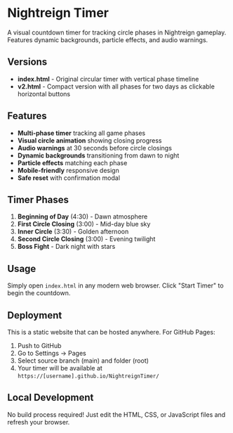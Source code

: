 # Nightreign Timer

A visual countdown timer for tracking circle phases in Nightreign gameplay. Features dynamic backgrounds, particle effects, and audio warnings.

## Versions

- **index.html** - Original circular timer with vertical phase timeline
- **v2.html** - Compact version with all phases for two days as clickable horizontal buttons

## Features

- **Multi-phase timer** tracking all game phases
- **Visual circle animation** showing closing progress
- **Audio warnings** at 30 seconds before circle closings
- **Dynamic backgrounds** transitioning from dawn to night
- **Particle effects** matching each phase
- **Mobile-friendly** responsive design
- **Safe reset** with confirmation modal

## Timer Phases

1. **Beginning of Day** (4:30) - Dawn atmosphere
2. **First Circle Closing** (3:00) - Mid-day blue sky
3. **Inner Circle** (3:30) - Golden afternoon
4. **Second Circle Closing** (3:00) - Evening twilight
5. **Boss Fight** - Dark night with stars

## Usage

Simply open `index.html` in any modern web browser. Click "Start Timer" to begin the countdown.

## Deployment

This is a static website that can be hosted anywhere. For GitHub Pages:
1. Push to GitHub
2. Go to Settings → Pages
3. Select source branch (main) and folder (root)
4. Your timer will be available at `https://[username].github.io/NightreignTimer/`

## Local Development

No build process required! Just edit the HTML, CSS, or JavaScript files and refresh your browser.